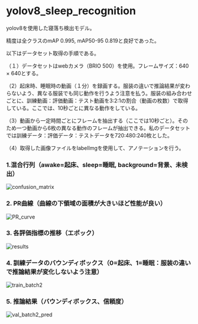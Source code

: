 # yolov8_sleep_recognition

yolov8を使用した寝落ち検出モデル。

精度は全クラスのmAP 0.995, mAP50-95 0.819と良好であった。

以下はデータセット取得の手順である。

（１）データセットはwebカメラ（BRIO 500）を使用。フレームサイズ：640 × 640とする。

（2）起床時、睡眠時の動画（１分）を録画する。服装の違いで推論結果が変わらないよう、異なる服装でも同じ動作を行うよう注意を払う。服装の組み合わせごとに、訓練動画：評価動画：テスト動画を3:2:1の割合（動画の枚数）で取得している。ここでは、10秒ごとに異なる動作をしている。

（3）動画から一定時間ごとにフレームを抽出する（ここでは10秒ごと）。そのため一つ動画から6枚の異なる動作のフレームが抽出できる。私のデータセットでは訓練データ：評価データ：テストデータを720:480:240枚とした。

（4）取得した画像ファイルをlabelImgを使用して、アノテーションを行う。

### 1.混合行列（awake=起床、sleep=睡眠, background=背景、未検出）
![confusion_matrix](https://github.com/Yuhei-Handa/yolov8_sleep_recognition/assets/135846516/6bb1c0a5-d164-4f9a-9110-7768bd576dbb)

### 2. PR曲線（曲線の下領域の面積が大きいほど性能が良い）
![PR_curve](https://github.com/Yuhei-Handa/yolov8_sleep_recognition/assets/135846516/fa8c763a-18b7-4168-8ba3-3fd6c4d1110b)

### 3. 各評価指標の推移（エポック）
![results](https://github.com/Yuhei-Handa/yolov8_sleep_recognition/assets/135846516/cefc08f5-8535-4215-915a-69df3cd07a19)

### 4. 訓練データのバウンディボックス（0=起床、1=睡眠：服装の違いで推論結果が変化しないよう注意）
![train_batch2](https://github.com/Yuhei-Handa/yolov8_sleep_recognition/assets/135846516/9961bfa1-9506-44f1-ac62-d6a9375e52a4)

### 5. 推論結果（バウンディボックス、信頼度）
![val_batch2_pred](https://github.com/Yuhei-Handa/yolov8_sleep_recognition/assets/135846516/4fef837f-80ff-485c-824e-4c60c1dc4a63)
